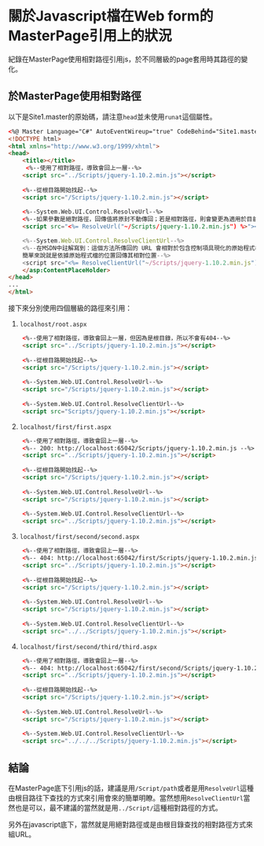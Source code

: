 # 關於Javascript檔在Web form的MasterPage引用上的狀況
紀錄在MasterPage使用相對路徑引用js，於不同層級的page套用時其路徑的變化。

## 於MasterPage使用相對路徑

以下是Site1.master的原始碼，請注意`head`並未使用`runat`這個屬性。

```aspx
<%@ Master Language="C#" AutoEventWireup="true" CodeBehind="Site1.master.cs" Inherits="WebApplication1.Site1" %>
<!DOCTYPE html>
<html xmlns="http://www.w3.org/1999/xhtml">
<head>
    <title></title>
     <%--使用了相對路徑，導致會回上一層--%>
    <script src="../Scripts/jquery-1.10.2.min.js"></script>
    
    <%--從根目路開始找起--%>
    <script src="/Scripts/jquery-1.10.2.min.js"></script>
    
    <%--System.Web.UI.Control.ResolveUrl--%>
    <%--如果參數是絕對路徑，回傳值將原封不動傳回；若是相對路徑，則會變更為適用於目前的要求路徑，以便在瀏覽器可以正確無誤的解析URL的相對路徑。--%>
    <script src="<%= ResolveUrl("~/Scripts/jquery-1.10.2.min.js") %>"></script>

    <%--System.Web.UI.Control.ResolveClientUrl--%>
    <%--在MSDN中註解寫到：這個方法所傳回的 URL 會相對於包含控制項具現化的原始程式檔的資料夾。 繼承這個屬性，例如控制項 UserControl 和 MasterPage, ，將會傳回相對於控制項的完整的 URL
    簡單來說就是依據原始程式檔的位置回傳其相對位置--%>
    <script src="<%= ResolveClientUrl("~/Scripts/jquery-1.10.2.min.js") %>"></script>
    </asp:ContentPlaceHolder>
</head>
...
</html>
```

接下來分別使用四個層級的路徑來引用：
1. `localhost/root.aspx`
```html
    <%--使用了相對路徑，導致會回上一層，但因為是根目錄，所以不會有404--%>
    <script src="../Scripts/jquery-1.10.2.min.js"></script>
    
    <%--從根目路開始找起--%>
    <script src="/Scripts/jquery-1.10.2.min.js"></script>
    
    <%--System.Web.UI.Control.ResolveUrl--%>
    <script src="/Scripts/jquery-1.10.2.min.js"></script>
    
    <%--System.Web.UI.Control.ResolveClientUrl--%>
    <script src="Scripts/jquery-1.10.2.min.js"></script>
```

2. `localhost/first/first.aspx`
```html
    <%--使用了相對路徑，導致會回上一層--%>
    <%-- 200: http://localhost:65042/Scripts/jquery-1.10.2.min.js --%>
    <script src="../Scripts/jquery-1.10.2.min.js"></script>
    
    <%--從根目路開始找起--%>
    <script src="/Scripts/jquery-1.10.2.min.js"></script>
    
    <%--System.Web.UI.Control.ResolveUrl--%>
    <script src="/Scripts/jquery-1.10.2.min.js"></script>
    
    <%--System.Web.UI.Control.ResolveClientUrl--%>
    <script src="../Scripts/jquery-1.10.2.min.js"></script>
```

3. `localhost/first/second/second.aspx`
```html
    <%--使用了相對路徑，導致會回上一層--%>
    <%-- 404: http://localhost:65042/first/Scripts/jquery-1.10.2.min.js --%>
    <script src="../Scripts/jquery-1.10.2.min.js"></script>
    
    <%--從根目路開始找起--%>
    <script src="/Scripts/jquery-1.10.2.min.js"></script>
    
    <%--System.Web.UI.Control.ResolveUrl--%>
    <script src="/Scripts/jquery-1.10.2.min.js"></script>
    
    <%--System.Web.UI.Control.ResolveClientUrl--%>
    <script src="../../Scripts/jquery-1.10.2.min.js"></script>
```

4. `localhost/first/second/third/third.aspx`
```html
    <%--使用了相對路徑，導致會回上一層--%>
    <%-- 404: http://localhost:65042/first/second/Scripts/jquery-1.10.2.min.js --%>
    <script src="../Scripts/jquery-1.10.2.min.js"></script>
    
    <%--從根目路開始找起--%>
    <script src="/Scripts/jquery-1.10.2.min.js"></script>
    
    <%--System.Web.UI.Control.ResolveUrl--%>
    <script src="/Scripts/jquery-1.10.2.min.js"></script>
    
    <%--System.Web.UI.Control.ResolveClientUrl--%>
    <script src="../../../Scripts/jquery-1.10.2.min.js"></script>
```

## 結論
在MasterPage底下引用js的話，建議是用`/Script/path`或者是用`ResolveUrl`這種由根目路往下查找的方式來引用會來的簡單明瞭。當然想用`ResolveClientUrl`當然也是可以，最不建議的當然就是用`../Script/`這種相對路徑的方式。

另外在javascript底下，當然就是用絕對路徑或是由根目錄查找的相對路徑方式來組URL。


